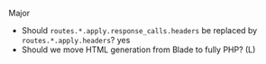 Major
- Should `routes.*.apply.response_calls.headers` be replaced by `routes.*.apply.headers`? yes
- Should we move HTML generation from Blade to fully PHP? (L)
